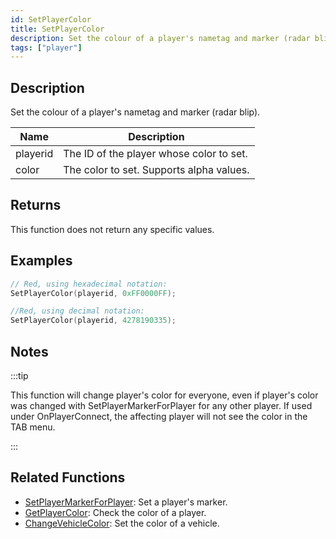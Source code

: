 ```yaml
---
id: SetPlayerColor
title: SetPlayerColor
description: Set the colour of a player's nametag and marker (radar blip).
tags: ["player"]
---
```


## Description

Set the colour of a player's nametag and marker (radar blip).

| Name     | Description                              |
| -------- | ---------------------------------------- |
| playerid | The ID of the player whose color to set. |
| color    | The color to set. Supports alpha values. |

## Returns

This function does not return any specific values.

## Examples

```c
// Red, using hexadecimal notation:
SetPlayerColor(playerid, 0xFF0000FF);

//Red, using decimal notation:
SetPlayerColor(playerid, 4278190335);
```

## Notes

:::tip

This function will change player's color for everyone, even if player's color was changed with SetPlayerMarkerForPlayer for any other player. If used under OnPlayerConnect, the affecting player will not see the color in the TAB menu.

:::

## Related Functions

- [SetPlayerMarkerForPlayer](SetPlayerMarkerForPlayer): Set a player's marker.
- [GetPlayerColor](GetPlayerColor): Check the color of a player.
- [ChangeVehicleColor](ChangeVehicleColor): Set the color of a vehicle.
